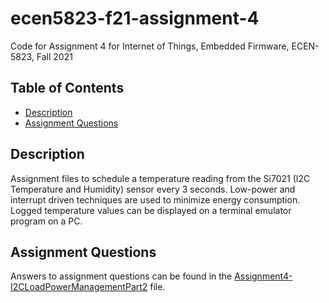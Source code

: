 # ecen5823-f21-assignment-4
Code for Assignment 4 for Internet of Things, Embedded Firmware, ECEN-5823, Fall 2021


## Table of Contents
* [Description](#description)
* [Assignment Questions](#assignmentquestions)

## Description
Assignment files to schedule a temperature reading from the Si7021 (I2C Temperature and Humidity) sensor every 3 seconds. Low-power and interrupt driven techniques are used to minimize
energy consumption.   
Logged temperature values can be displayed on a terminal emulator program on a PC.

## Assignment Questions
Answers to assignment questions can be found in the [Assignment4-I2CLoadPowerManagementPart2](https://github.com/CU-ECEN-5823/ecen5823-assignment4-DhruvHMehta/blob/main/questions/Assignment4-I2CLoadPowerManagementPart2.md) file. 
